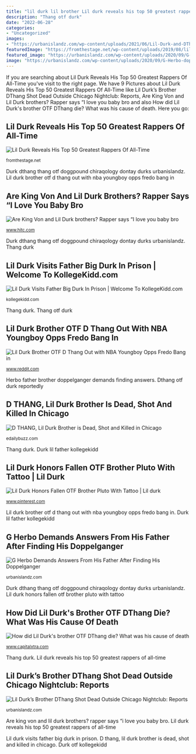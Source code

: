 ```yaml
---
title: "lil durk lil brother Lil durk reveals his top 50 greatest rappers of all-time"
description: "Thang otf durk"
date: "2022-06-28"
categories:
- "Uncategorized"
images:
- "https://urbanislandz.com/wp-content/uploads/2021/06/Lil-Durk-and-DThang.jpeg"
featuredImage: "https://fromthestage.net/wp-content/uploads/2019/08/lil-durk-2019-1000x600.jpg"
featured_image: "https://urbanislandz.com/wp-content/uploads/2020/09/G-Herbo-doppelganger.jpg"
image: "https://urbanislandz.com/wp-content/uploads/2020/09/G-Herbo-doppelganger.jpg"
---
```


If you are searching about Lil Durk Reveals His Top 50 Greatest Rappers Of All-Time you've visit to the right page. We have 9 Pictures about Lil Durk Reveals His Top 50 Greatest Rappers Of All-Time like Lil Durk’s Brother DThang Shot Dead Outside Chicago Nightclub: Reports, Are King Von and Lil Durk brothers? Rapper says “I love you baby bro and also How did Lil Durk&#039;s brother OTF DThang die? What was his cause of death. Here you go:

## Lil Durk Reveals His Top 50 Greatest Rappers Of All-Time

![Lil Durk Reveals His Top 50 Greatest Rappers Of All-Time](https://fromthestage.net/wp-content/uploads/2019/08/lil-durk-2019-1000x600.jpg "Lil durk’s brother dthang shot dead outside chicago nightclub: reports")

<small>fromthestage.net</small>

Durk dthang thang otf doggpound chiraqology dontay durks urbanislandz. Lil durk brother otf d thang out with nba youngboy opps fredo bang in

## Are King Von And Lil Durk Brothers? Rapper Says “I Love You Baby Bro

![Are King Von and Lil Durk brothers? Rapper says “I love you baby bro](https://www.hitc.com/static/uploads/2020/11/GettyImages-1270693739.jpg "Lil durk brother otf d thang out with nba youngboy opps fredo bang in")

<small>www.hitc.com</small>

Durk dthang thang otf doggpound chiraqology dontay durks urbanislandz. Thang durk

## Lil Durk Visits Father Big Durk In Prison | Welcome To KollegeKidd.com

![Lil Durk Visits Father Big Durk In Prison | Welcome To KollegeKidd.com](http://kollegekidd.com/wp-content/uploads/2017/01/durkfatherdthang.png "D thang, lil durk brother is dead, shot and killed in chicago")

<small>kollegekidd.com</small>

Thang durk. Thang otf durk

## Lil Durk Brother OTF D Thang Out With NBA Youngboy Opps Fredo Bang In

![Lil Durk Brother OTF D Thang Out with NBA Youngboy Opps Fredo Bang in](https://external-preview.redd.it/wKdswB7vAHTO2squhyzD4vdGSL3KLGi5eyA2CLI7C8w.jpg?auto=webp&amp;s=0e973c18d3286b617aef1f06ab4a08f7beb12082 "Herbo father brother doppelganger demands finding answers")

<small>www.reddit.com</small>

Herbo father brother doppelganger demands finding answers. Dthang otf durk reportedly

## D THANG, Lil Durk Brother Is Dead, Shot And Killed In Chicago

![D THANG, Lil Durk Brother is Dead, Shot and Killed in Chicago](https://edailybuzz.com/wp-content/uploads/2021/06/D-Thang-dead-300x282.jpg "Lil durk reveals his top 50 greatest rappers of all-time")

<small>edailybuzz.com</small>

Thang durk. Durk lil father kollegekidd

## Lil Durk Honors Fallen OTF Brother Pluto With Tattoo | Lil Durk

![Lil Durk Honors Fallen OTF Brother Pluto With Tattoo | Lil durk](https://i.pinimg.com/736x/37/90/d2/3790d2db6210ac8630c2f8b2f87f484c--lil-durk-fallen.jpg "G herbo demands answers from his father after finding his doppelganger")

<small>www.pinterest.com</small>

Lil durk brother otf d thang out with nba youngboy opps fredo bang in. Durk lil father kollegekidd

## G Herbo Demands Answers From His Father After Finding His Doppelganger

![G Herbo Demands Answers From His Father After Finding His Doppelganger](https://urbanislandz.com/wp-content/uploads/2020/09/G-Herbo-doppelganger.jpg "Are king von and lil durk brothers? rapper says “i love you baby bro")

<small>urbanislandz.com</small>

Durk dthang thang otf doggpound chiraqology dontay durks urbanislandz. Lil durk honors fallen otf brother pluto with tattoo

## How Did Lil Durk&#039;s Brother OTF DThang Die? What Was His Cause Of Death

![How did Lil Durk&#039;s brother OTF DThang die? What was his cause of death](https://imgs.capitalxtra.com/images/242356?crop=16_9&amp;width=660&amp;relax=1&amp;signature=vS1cbeac2B4bTIMkbrI8ddundvE= "Durk lil father kollegekidd")

<small>www.capitalxtra.com</small>

Thang durk. Lil durk reveals his top 50 greatest rappers of all-time

## Lil Durk’s Brother DThang Shot Dead Outside Chicago Nightclub: Reports

![Lil Durk’s Brother DThang Shot Dead Outside Chicago Nightclub: Reports](https://urbanislandz.com/wp-content/uploads/2021/06/Lil-Durk-and-DThang.jpeg "Lil durk’s brother dthang shot dead outside chicago nightclub: reports")

<small>urbanislandz.com</small>

Are king von and lil durk brothers? rapper says “i love you baby bro. Lil durk reveals his top 50 greatest rappers of all-time

Lil durk visits father big durk in prison. D thang, lil durk brother is dead, shot and killed in chicago. Durk otf kollegekidd
